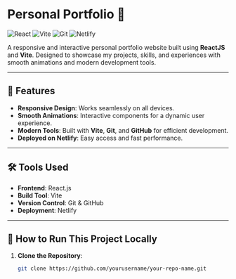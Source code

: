 # Personal Portfolio 🚀

![React](https://img.shields.io/badge/React-20232A?style=for-the-badge&logo=react&logoColor=61DAFB)
![Vite](https://img.shields.io/badge/Vite-B73BFE?style=for-the-badge&logo=vite&logoColor=FFD62E)
![Git](https://img.shields.io/badge/Git-F05032?style=for-the-badge&logo=git&logoColor=white)
![Netlify](https://img.shields.io/badge/Netlify-00C7B7?style=for-the-badge&logo=netlify&logoColor=white)

A responsive and interactive personal portfolio website built using **ReactJS** and **Vite**. Designed to showcase my projects, skills, and experiences with smooth animations and modern development tools.

---

## 🌟 Features
- **Responsive Design**: Works seamlessly on all devices.
- **Smooth Animations**: Interactive components for a dynamic user experience.
- **Modern Tools**: Built with **Vite**, **Git**, and **GitHub** for efficient development.
- **Deployed on Netlify**: Easy access and fast performance.

---

## 🛠️ Tools Used
- **Frontend**: React.js
- **Build Tool**: Vite
- **Version Control**: Git & GitHub
- **Deployment**: Netlify

---

## 🚀 How to Run This Project Locally

1. **Clone the Repository**:
   ```bash
   git clone https://github.com/yourusername/your-repo-name.git
